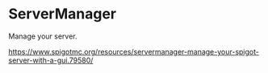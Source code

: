 # ServerManager
Manage your server.

https://www.spigotmc.org/resources/servermanager-manage-your-spigot-server-with-a-gui.79580/
